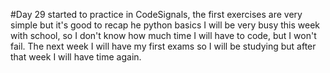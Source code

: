 #Day 29
started to practice in CodeSignals, the first exercises are very simple but it's good to recap he python basics
I will be very busy this week with school, so I don't know how much time I will have to code, but I won't fail.
The next week I will have my first exams so I will be studying but after that week I will have time again.

